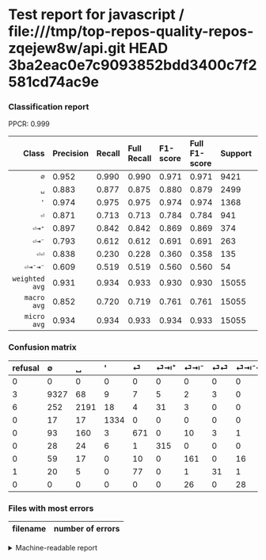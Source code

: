 # Test report for javascript / file:///tmp/top-repos-quality-repos-zqejew8w/api.git HEAD 3ba2eac0e7c9093852bdd3400c7f2581cd74ac9e

### Classification report

PPCR: 0.999

| Class | Precision | Recall | Full Recall | F1-score | Full F1-score | Support | Full Support | PPCR |
|------:|:----------|:-------|:------------|:---------|:---------|:--------|:-------------|:-----|
| `∅` | 0.952| 0.990| 0.990| 0.971| 0.971| 9421| 9424| 1.000 |
| `␣` | 0.883| 0.877| 0.875| 0.880| 0.879| 2499| 2505| 0.998 |
| `'` | 0.974| 0.975| 0.975| 0.974| 0.974| 1368| 1368| 1.000 |
| `⏎` | 0.871| 0.713| 0.713| 0.784| 0.784| 941| 941| 1.000 |
| `⏎⇥⁺` | 0.897| 0.842| 0.842| 0.869| 0.869| 374| 374| 1.000 |
| `⏎⇥⁻` | 0.793| 0.612| 0.612| 0.691| 0.691| 263| 263| 1.000 |
| `⏎⏎` | 0.838| 0.230| 0.228| 0.360| 0.358| 135| 136| 0.993 |
| `⏎⇥⁻⇥⁻` | 0.609| 0.519| 0.519| 0.560| 0.560| 54| 54| 1.000 |
| `weighted avg` | 0.931| 0.934| 0.933| 0.930| 0.930| 15055| 15065| 0.999 |
| `macro avg` | 0.852| 0.720| 0.719| 0.761| 0.761| 15055| 15065| 0.999 |
| `micro avg` | 0.934| 0.934| 0.933| 0.934| 0.933| 15055| 15065| 0.999 |

### Confusion matrix

|refusal|  ∅| ␣| '| ⏎| ⏎⇥⁺| ⏎⇥⁻| ⏎⏎| ⏎⇥⁻⇥⁻| 
|:---|:---|:---|:---|:---|:---|:---|:---|:---|
|0 |0 |0 |0 |0 |0 |0 |0 |0 |
|3 |9327 |68 |9 |7 |5 |2 |3 |0 |
|6 |252 |2191 |18 |4 |31 |3 |0 |0 |
|0 |17 |17 |1334 |0 |0 |0 |0 |0 |
|0 |93 |160 |3 |671 |0 |10 |3 |1 |
|0 |28 |24 |6 |1 |315 |0 |0 |0 |
|0 |59 |17 |0 |10 |0 |161 |0 |16 |
|1 |20 |5 |0 |77 |0 |1 |31 |1 |
|0 |0 |0 |0 |0 |0 |26 |0 |28 |

### Files with most errors

| filename | number of errors|
|:----:|:-----|

<details>
    <summary>Machine-readable report</summary>
```json
{
  "cl_report": {"\u0027": {"f1-score": 0.9744338933528122, "precision": 0.9737226277372263, "recall": 0.9751461988304093, "support": 1368}, "macro avg": {"f1-score": 0.7612042929284342, "precision": 0.8521378990738996, "recall": 0.719693978552649, "support": 15055}, "micro avg": {"f1-score": 0.9337761541016273, "precision": 0.9337761541016274, "recall": 0.9337761541016274, "support": 15055}, "weighted avg": {"f1-score": 0.9299357592808378, "precision": 0.9311346630536245, "recall": 0.9337761541016274, "support": 15055}, "\u2205": {"f1-score": 0.9707030233647291, "precision": 0.9521233156390363, "recall": 0.9900222906273219, "support": 9421}, "\u23ce": {"f1-score": 0.7843366452367037, "precision": 0.8714285714285714, "recall": 0.7130712008501594, "support": 941}, "\u23ce\u21e5\u207a": {"f1-score": 0.8689655172413795, "precision": 0.8974358974358975, "recall": 0.8422459893048129, "support": 374}, "\u23ce\u21e5\u207b": {"f1-score": 0.6909871244635193, "precision": 0.7931034482758621, "recall": 0.6121673003802282, "support": 263}, "\u23ce\u21e5\u207b\u21e5\u207b": {"f1-score": 0.5599999999999999, "precision": 0.6086956521739131, "recall": 0.5185185185185185, "support": 54}, "\u23ce\u23ce": {"f1-score": 0.36046511627906974, "precision": 0.8378378378378378, "recall": 0.22962962962962963, "support": 135}, "\u2423": {"f1-score": 0.8797430234892591, "precision": 0.8827558420628525, "recall": 0.876750700280112, "support": 2499}},
  "cl_report_full": {"\u0027": {"f1-score": 0.9744338933528122, "precision": 0.9737226277372263, "recall": 0.9751461988304093, "support": 1368}, "macro avg": {"f1-score": 0.7607925964921627, "precision": 0.8521378990738996, "recall": 0.7191810267109453, "support": 15065}, "micro avg": {"f1-score": 0.9334661354581674, "precision": 0.9337761541016274, "recall": 0.9331563226020577, "support": 15065}, "weighted avg": {"f1-score": 0.9295964980334157, "precision": 0.9311133816866546, "recall": 0.9331563226020577, "support": 15065}, "\u2205": {"f1-score": 0.9705515088449531, "precision": 0.9521233156390363, "recall": 0.9897071307300509, "support": 9424}, "\u23ce": {"f1-score": 0.7843366452367037, "precision": 0.8714285714285714, "recall": 0.7130712008501594, "support": 941}, "\u23ce\u21e5\u207a": {"f1-score": 0.8689655172413795, "precision": 0.8974358974358975, "recall": 0.8422459893048129, "support": 374}, "\u23ce\u21e5\u207b": {"f1-score": 0.6909871244635193, "precision": 0.7931034482758621, "recall": 0.6121673003802282, "support": 263}, "\u23ce\u21e5\u207b\u21e5\u207b": {"f1-score": 0.5599999999999999, "precision": 0.6086956521739131, "recall": 0.5185185185185185, "support": 54}, "\u23ce\u23ce": {"f1-score": 0.3583815028901734, "precision": 0.8378378378378378, "recall": 0.22794117647058823, "support": 136}, "\u2423": {"f1-score": 0.8786845799077602, "precision": 0.8827558420628525, "recall": 0.8746506986027944, "support": 2505}},
  "ppcr": 0.9993362097577165
}
```
</details>

